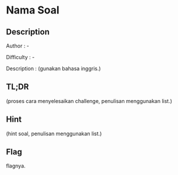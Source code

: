 # Nama Soal
## Description

Author : -

Difficulty : -

Description : (gunakan bahasa inggris.)

## TL;DR

(proses cara menyelesaikan challenge, penulisan menggunakan list.)

## Hint 

(hint soal, penulisan menggunakan list.)

## Flag

flagnya.